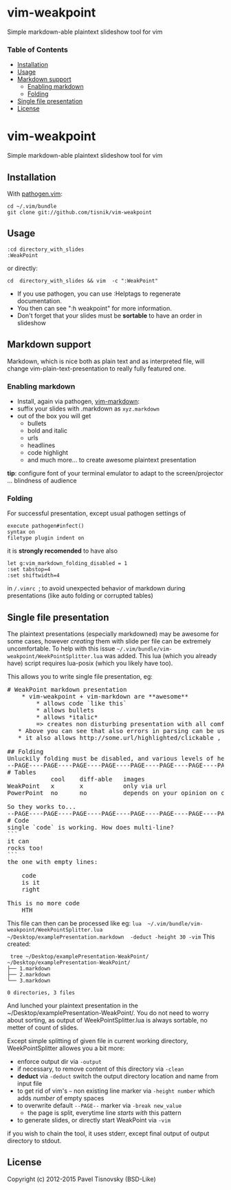 # vim-weakpoint

Simple markdown-able plaintext slideshow tool for vim

### Table of Contents
* [Installation](#installation)
* [Usage](#usage)
* [Markdown support](#markdown-support)
    * [Enabling markdown](#enabling-markdown)
    * [Folding](#folding)
* [Single file presentation](#single-file-presentation)
* [License](#license)

# vim-weakpoint

Simple markdown-able plaintext slideshow tool for vim

## Installation

With [pathogen.vim](https://github.com/tpope/vim-pathogen):

    cd ~/.vim/bundle
    git clone git://github.com/tisnik/vim-weakpoint

## Usage

    :cd directory_with_slides
    :WeakPoint

or directly:

    cd  directory_with_slides && vim  -c ":WeakPoint"

* If you use pathogen, you can use :Helptags to regenerate documentation.
* You then can see ":h weakpoint" for more information.
* Don't forget that your slides must be **sortable** to have an order in slideshow

## Markdown support
Markdown, which is nice both as plain text and as interpreted file, will change vim-plain-text-presentation to really fully featured one.
### Enabling markdown
 * Install, again via pathogen,  [vim-markdown](https://github.com/plasticboy/vim-markdown):
 * suffix your slides with .markdown as `xyz.markdown`
 * out of the box you will get
    * bullets
    * bold and italic
    * urls
    * headlines
    * code highlight
    * and much more... to create awesome plaintext presentation
    
**tip**: configure font of your terminal emulator to adapt to the screen/projector ... blindness of audience

### Folding
For successful presentation, except usual pathogen settings of

    execute pathogen#infect()
    syntax on
    filetype plugin indent on
    
it is **strongly recomended** to have also

    let g:vim_markdown_folding_disabled = 1
    :set tabstop=4
    :set shiftwidth=4
    
in `/.vimrc `; to avoid unexpected behavior of markdown during presentations (like auto folding or corrupted tables)

## Single file presentation
The plaintext presentations (especially markdowned) may be awesome for some cases, however *creating* them with slide per file can be extremely uncomfortable. To help with this issue `~/.vim/bundle/vim-weakpoint/WeekPointSplitter.lua` was added. This lua (which you already have) script requires lua-posix (which you likely have too).

This allows you to write single file presentation, eg:
<pre>
# WeakPoint markdown presentation
	* vim-weakpoint + vim-markdown are **awesome**
		* allows code `like this`
		* allows bullets
		* allows *italic*
		=> creates non disturbing presentation with all comfort
   * Above you can see that also errors in parsing can be useful
   * it also allows http://some.url/highlighted/clickable ,  cool!

## Folding
Unluckily folding must be disabled, and various levels of headlines are not distinguished
--PAGE----PAGE----PAGE----PAGE----PAGE----PAGE----PAGE----PAGE----PAGE----PAGE----PAGE----PAGE--
# Tables
 			cool	diff-able	images
WeakPoint	x		x			only via url
PowerPoint	no		no			depends on your opinion on cliparts

So they works to...
--PAGE----PAGE----PAGE----PAGE----PAGE----PAGE----PAGE----PAGE----PAGE----PAGE----PAGE----PAGE---
# Code
single `code` is working. How does multi-line?
```
it can
rocks too!
```
the one with empty lines:

	code
	is it
	right

This is no more code
	HTH
</pre>
This file can then can be processed like eg:
`lua  ~/.vim/bundle/vim-weakpoint/WeekPointSplitter.lua  ~/Desktop/examplePresentation.markdown  -deduct -height 30 -vim`
This created:
```
 tree ~/Desktop/examplePresentation-WeakPoint/
~/Desktop/examplePresentation-WeakPoint/
├── 1.markdown
├── 2.markdown
└── 3.markdown

0 directories, 3 files
```
And lunched your plaintext presentation in the ~/Desktop/examplePresentation-WeakPoint/. You do not need to worry about sorting, as output of WeekPointSplitter.lua is always sortable, no metter of count of slides.

Except simple splitting of given file in current working directory, WeekPointSplitter allowes you a bit more:
 * enforce output dir via `-output`
 * if necessary, to remove content of this directory via `-clean`
  * **deduct** via `-deduct` switch the output directory location and name from input file
 * to get rid of vim's `~` non existing line marker via `-height number` which adds *number* of empty spaces
 * to overwrite default `--PAGE--` marker via `-break new_value`
   * the page is split, everytime line *starts with* this pattern
 * to generate slides,  or directly start WeakPoint via `-vim`
 
if you wish to chain the tool, it uses stderr, except final output of output directory to stdout.
 
## License

Copyright (c) 2012-2015 Pavel Tisnovsky (BSD-Like)


